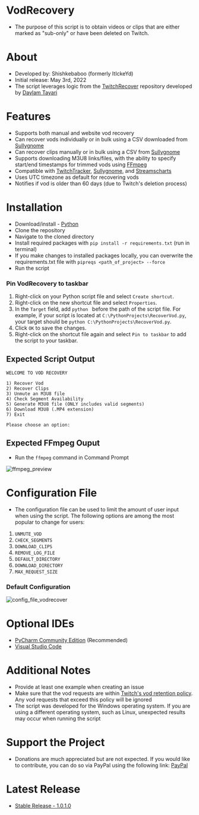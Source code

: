 # VodRecovery
* The purpose of this script is to obtain videos or clips that are either marked as "sub-only" or have been deleted on Twitch. 

# About
* Developed by: Shishkebaboo (formerly ItIckeYd)
* Initial release: May 3rd, 2022
* The script leverages logic from the [TwitchRecover](https://github.com/TwitchRecover/TwitchRecover) repository developed by [Daylam Tayari](https://github.com/daylamtayari)

# Features
* Supports both manual and website vod recovery
* Can recover vods individually or in bulk using a CSV downloaded from [Sullygnome](https://sullygnome.com/)
* Can recover clips manually or in bulk using a CSV from [Sullygnome](https://sullygnome.com/)
* Supports downloading M3U8 links/files, with the ability to specify start/end timestamps for trimmed vods using [FFmpeg](https://ffmpeg.org/download.html)
* Compatible with [TwitchTracker](https://twitchtracker.com/), [Sullygnome](https://sullygnome.com/), and [Streamscharts](https://streamscharts.com/)
* Uses UTC timezone as default for recovering vods
* Notifies if vod is older than 60 days (due to Twitch's deletion process)

# Installation
* Download/install - [Python](https://www.python.org/downloads/)
* Clone the repository
* Navigate to the cloned directory
* Install required packages with `pip install -r requirements.txt` (run in terminal)
* If you make changes to installed packages locally, you can overwrite the requirements.txt file with `pipreqs <path_of_project> --force`
* Run the script

### Pin VodRecovery to taskbar
1) Right-click on your Python script file and select `Create shortcut`.
2) Right-click on the new shortcut file and select `Properties`.
3) In the `Target` field, add `python ` before the path of the script file. For example, if your script is located at `C:\PythonProjects\RecoverVod.py`, your target should be `python C:\PythonProjects\RecoverVod.py`.
4) Click `OK` to save the changes.
5) Right-click on the shortcut file again and select `Pin to taskbar` to add the script to your taskbar.

## Expected Script Output

```
WELCOME TO VOD RECOVERY

1) Recover Vod
2) Recover Clips
3) Unmute an M3U8 file
4) Check Segment Availability
5) Generate M3U8 file (ONLY includes valid segments)
6) Download M3U8 (.MP4 extension)
7) Exit

Please choose an option:
```

## Expected FFmpeg Ouput
* Run the `ffmpeg` command in Command Prompt

![ffmpeg_preview](https://user-images.githubusercontent.com/118132878/216841020-617b9807-3a4c-4f03-856e-854d91306880.png)

# Configuration File
* The configuration file can be used to limit the amount of user input when using the script. The following options are among the most popular to change for users:
 1. ```UNMUTE_VOD```
 2. ```CHECK_SEGMENTS```
 3. ```DOWNLOAD_CLIPS```
 4. ```REMOVE_LOG_FILE```
 5. ```DEFAULT_DIRECTORY```
 6. ```DOWNLOAD_DIRECTORY```
 7. ```MAX_REQUEST_SIZE```

### Default Configuration
![config_file_vodrecover](https://user-images.githubusercontent.com/118132878/220527660-54a2f47c-20cf-4c2d-b4d1-7c9866835ad4.png)


# Optional IDEs
* [PyCharm Community Edition](https://www.jetbrains.com/pycharm/download/) (Recommended)
* [Visual Studio Code](https://code.visualstudio.com/download)

# Additional Notes
* Provide at least one example when creating an issue
* Make sure that the vod requests are within [Twitch's vod retention policy](https://help.twitch.tv/s/article/video-on-demand). Any vod requests that exceed this policy will be ignored
* The script was developed for the Windows operating system. If you are using a different operating system, such as Linux, unexpected results may occur when running the script

# Support the Project
* Donations are much appreciated but are not expected. If you would like to contribute, you can do so via PayPal using the following link: [PayPal](https://paypal.me/VodRecovery)

# Latest Release
* [Stable Release - 1.0.1.0](https://github.com/Shishkebaboo/VodRecovery/releases/tag/vodrecovery-1.0.1.0)


